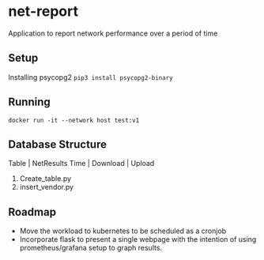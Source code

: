# net-report
Application to report network performance over a period of time

## Setup
Installing psycopg2 `pip3 install psycopg2-binary`

## Running
`docker run -it --network host test:v1`

## Database Structure

Table | NetResults
Time | Download | Upload

1. Create_table.py
2. insert_vendor.py


## Roadmap
- Move the workload to kubernetes to be scheduled as a cronjob
- Incorporate flask to present a single webpage with the intention of using prometheus/grafana setup to graph results.
